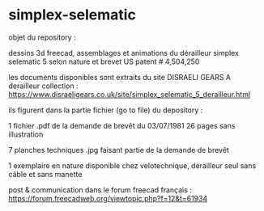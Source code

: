 # simplex-selematic
objet du repository :

dessins 3d freecad, assemblages et animations du dérailleur simplex selematic 5 selon nature et brevet US patent # 4,504,250

les documents disponibles sont extraits du site DISRAELI GEARS A derailleur collection : https://www.disraeligears.co.uk/site/simplex_selematic_5_derailleur.html

ils figurent dans la partie fichier (go to file) du depository :

1 fichier .pdf de la demande de brevêt du 03/07/1981 26 pages sans illustration

7 planches techniques .jpg faisant partie de la demande de brevêt

1 exemplaire en nature disponible chez velotechnique, dérailleur seul sans câble et sans manette

post & communication dans le forum freecad français :
https://forum.freecadweb.org/viewtopic.php?f=12&t=61934
